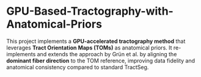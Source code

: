 # GPU-Based-Tractography-with-Anatomical-Priors
This project implements a **GPU-accelerated tractography method** that leverages **Tract Orientation Maps (TOMs)** as anatomical priors. It re-implements and extends the approach by Grün et al. by aligning the **dominant fiber direction** to the TOM reference, improving data fidelity and anatomical consistency compared to standard TractSeg.
